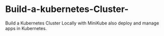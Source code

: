 # Build-a-kubernetes-Cluster-
Build a Kubernetes Cluster Locally with MiniKube also deploy and manage apps in Kubernetes.
